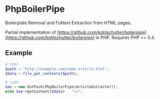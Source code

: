 # PhpBoilerPipe

Boilerplate Removal and Fulltext Extraction from HTML pages.

Partial implementation of [https://github.com/kohlschutter/boilerpipe](https://github.com/kohlschutter/boilerpipe) in PHP. Requires PHP >= 5.4.

## Example

``` php
# html
$path = "http://example.com/some-article.html";
$data = file_get_contents($path);

# code
$ae = new DotPack\PhpBoilerPipe\ArticleExtractor();
echo $ae->getContent($data) . "\n";
```
